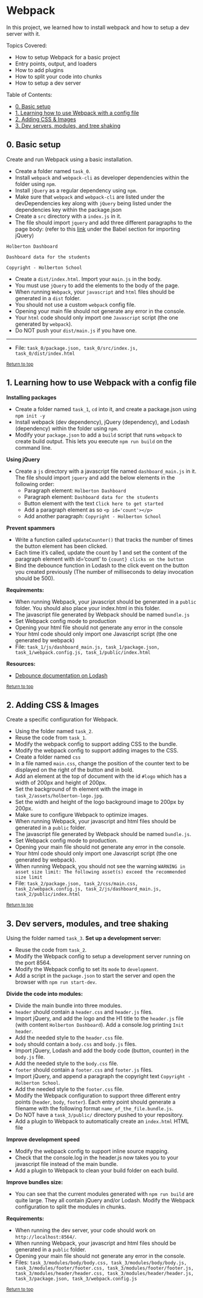 # Webpack
In this project, we learned how to install webpack and how to setup a dev server with it.

Topics Covered:
- How to setup Webpack for a basic project
- Entry points, output, and loaders
- How to add plugins
- How to split your code into chunks
- How to setup a dev server

Table of Contents:
- [0. Basic setup](#0-basic-setup)
- [1. Learning how to use Webpack with a config file](#1-learning-how-to-use-webpack-with-a-config-file)
- [2. Adding CSS \& Images](#2-adding-css--images)
- [3. Dev servers, modules, and tree shaking](#3-dev-servers-modules-and-tree-shaking)

## 0. Basic setup
Create and run Webpack using a basic installation.
- Create a folder named `task_0`.
- Install `webpack` and `webpack-cli` as developer dependencies within the folder using `npm`.
- Install `jQuery` as a regular dependency using `npm`.
- Make sure that `webpack` and `webpack-cli` are listed under the devDependencies key along with `jQuery` being listed under the dependencies key within the package.json
- Create a `src` directory with a `index.js` in it.
- The file should import `jquery` and add three different paragraphs to the page body: (refer to this [link](https://www.npmjs.com/package/jquery#including-jquery "link") under the Babel section for importing jQuery)

```
Holberton Dashboard

Dashboard data for the students

Copyright - Holberton School
```

- Create a `dist/index.html`. Import your `main.js` in the body.
- You must use `jQuery` to add the elements to the body of the page.
- When running `Webpack`, your `javascript` and `html` files should be generated in a `dist` folder.
- You should not use a custom `webpack` config file.
- Opening your main file should not generate any error in the console.
- Your `html` code should only import one `Javascript` script (the one generated by `webpack`).
- Do NOT push your `dist/main.js` if you have one.

---
- File: `task_0/package.json, task_0/src/index.js, task_0/dist/index.html`

<sub>[Return to top](#webpack)</sub>

## 1. Learning how to use Webpack with a config file
**Installing packages**
- Create a folder named `task_1`, `cd` into it, and create a package.json using `npm init -y`
- Install webpack (dev dependency), jQuery (dependency), and Lodash (dependency) within the folder using `npm`.
- Modify your `package.json` to add a `build` script that runs `webpack` to create build output. This lets you execute `npm run build` on the command line.

**Using jQuery**
- Create a `js` directory with a javascript file named `dashboard_main.js` in it. The file should import `jquery` and add the below elements in the following order:
    - Paragraph element: `Holberton Dashboard`
    - Paragraph element: `Dashboard data for the students`
    - Button element with the text `Click here to get started`
    - Add a paragraph element as so `<p id='count'></p>`
    - Add another paragraph: `Copyright - Holberton School`

**Prevent spammers**
- Write a function called `updateCounter()` that tracks the number of times the button element has been clicked.
- Each time it’s called, update the count by 1 and set the content of the paragraph element with id=‘count’ to `{count} clicks on the button`
- Bind the debounce function in Lodash to the click event on the button you created previously (The number of milliseconds to delay invocation should be 500).

**Requirements:**
- When running Webpack, your javascript should be generated in a `public` folder. You should also place your index.html in this folder.
- The javascript file generated by Webpack should be named `bundle.js`
- Set Webpack config mode to production
- Opening your html file should not generate any error in the console
- Your html code should only import one Javascript script (the one generated by webpack)
- File: `task_1/js/dashboard_main.js, task_1/package.json, task_1/webpack.config.js, task_1/public/index.html`

**Resources:**

- [Debounce documentation on Lodash](https://lodash.com/docs/#debounce " Debounce documentation on Lodash ")

<sub>[Return to top](#webpack)</sub>

## 2. Adding CSS & Images
Create a specific configuration for Webpack.
- Using the folder named `task_2`.
- Reuse the code from `task_1`.
- Modify the webpack config to support adding CSS to the bundle.
- Modify the webpack config to support adding images to the CSS.
- Create a folder named `css`
- In a file named `main.css`, change the position of the counter text to be displayed on the right of the button and in bold.
- Add an element at the top of document with the id `#logo` which has a width of 200px and height of 200px.
- Set the background of th element with the image in `task_2/assets/holberton-logo.jpg`.
- Set the width and height of the logo background image to 200px by 200px.
- Make sure to configure Webpack to optimize images.
- When running Webpack, your javascript and html files should be generated in a `public` folder.
- The javascript file generated by Webpack should be named `bundle.js`.
- Set Webpack config mode to production.
- Opening your main file should not generate any error in the console.
- Your html code should only import one Javascript script (the one generated by webpack).
- When running Webpack, you should not see the warning `WARNING in asset size limit: The following asset(s) exceed the recommended size limit`
- File: `task_2/package.json, task_2/css/main.css, task_2/webpack.config.js, task_2/js/dashboard_main.js, task_2/public/index.html`

<sub>[Return to top](#webpack)</sub>

## 3. Dev servers, modules, and tree shaking
Using the folder named `task_3`. **Set up a development server:**
- Reuse the code from `task_2`.
- Modify the Webpack config to setup a development server running on the port 8564.
- Modify the Webpack config to set its `mode` to `development`.
- Add a script in the `package.json` to start the server and open the browser with `npm run start-dev`.

**Divide the code into modules:**
- Divide the main bundle into three modules.
- `header` should contain a `header.css` and `header.js` files.
- Import jQuery, and add the logo and the H1 title to the `header.js` file (with content `Holberton Dashboard`). Add a console.log printing `Init header`.
- Add the needed style to the `header.css` file.
- `body` should contain a `body.css` and `body.js` files.
- Import jQuery, Lodash and add the body code (button, counter) in the `body.js` file.
- Add the needed style to the `body.css` file.
- `footer` should contain a `footer.css` and `footer.js` files.
- Import jQuery, and append a paragraph the copyright text `Copyright - Holberton School`.
- Add the needed style to the `footer.css` file.
- Modify the Webpack configuration to support three different entry points (`header`, `body`, `footer`). Each entry point should generate a filename with the following format `name_of_the_file.bundle.js`.
- Do NOT have a `task_3/public/` directory pushed to your repository.
- Add a plugin to Webpack to automatically create an `index.html` HTML file

**Improve development speed**
- Modify the webpack config to support inline source mapping.
- Check that the console.log in the header.js now takes you to your javascript file instead of the main bundle.
- Add a plugin to Webpack to clean your build folder on each build.

**Improve bundles size:**
- You can see that the current modules generated with `npm run build` are quite large. They all contain jQuery and/or Lodash. Modify the Webpack configuration to split the modules in chunks.

**Requirements:**
- When running the dev server, your code should work on `http://localhost:8564/`.
- When running Webpack, your javascript and html files should be generated in a `public` folder.
- Opening your main file should not generate any error in the console.
- Files: `task_3/modules/body/body.css, task_3/modules/body/body.js, task_3/modules/footer/footer.css, task_3/modules/footer/footer.js, task_3/modules/header/header.css, task_3/modules/header/header.js, task_3/package.json, task_3/webpack.config.js`

<sub>[Return to top](#webpack)</sub>
